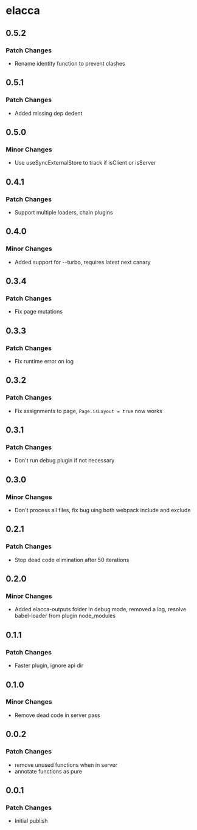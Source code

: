 # elacca

## 0.5.2

### Patch Changes

-   Rename identity function to prevent clashes

## 0.5.1

### Patch Changes

-   Added missing dep dedent

## 0.5.0

### Minor Changes

-   Use useSyncExternalStore to track if isClient or isServer

## 0.4.1

### Patch Changes

-   Support multiple loaders, chain plugins

## 0.4.0

### Minor Changes

-   Added support for --turbo, requires latest next canary

## 0.3.4

### Patch Changes

-   Fix page mutations

## 0.3.3

### Patch Changes

-   Fix runtime error on log

## 0.3.2

### Patch Changes

-   Fix assignments to page, `Page.isLayout = true` now works

## 0.3.1

### Patch Changes

-   Don't run debug plugin if not necessary

## 0.3.0

### Minor Changes

-   Don't process all files, fix bug uing both webpack include and exclude

## 0.2.1

### Patch Changes

-   Stop dead code elimination after 50 iterations

## 0.2.0

### Minor Changes

-   Added elacca-outputs folder in debug mode, removed a log, resolve babel-loader from plugin node_modules

## 0.1.1

### Patch Changes

-   Faster plugin, ignore api dir

## 0.1.0

### Minor Changes

-   Remove dead code in server pass

## 0.0.2

### Patch Changes

-   remove unused functions when in server
-   annotate functions as pure

## 0.0.1

### Patch Changes

-   Initial publish
